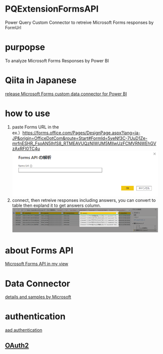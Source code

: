 # PQExtensionFormsAPI
Power Query Custom Connector to retreive Microsoft Forms responses by FormUrl

# purpopse
To analyze Microsoft Forms Responses by Power BI

# Qiita in Japanese  
[release Microsoft Forms custom data connector for Power BI](https://qiita.com/baku2san/items/423a272074422d6a43c4)

# how to use
1. paste Forms URL in the <FormsUrl><br>ex.）https://forms.office.com/Pages/DesignPage.aspx?lang=ja-JP&origin=OfficeDotCom&route=Start#FormId=5yeNf3C-7UuD1Ze-mrfnESHR_FsoAN5IhfS8_RTMEAVUQzNIWUM5MlIwUzFCMVRNWEhGVzAxRFI0TC4u<br>![Connecting](./Documents/Connecting.png)
1. connect, then retreive responses including answers, you can convert to table then expland it to get answers column.<br>![RetreiveSample](./Documents/RetreiveSample.png)

# about Forms API 
[Microsoft Forms API in my view](https://qiita.com/baku2san/items/47c8ad906e01d7e5d5b9)

# Data Connector 
[details and samples by Microsoft](https://github.com/microsoft/DataConnectors)

# authentication

[aad authentication](https://docs.microsoft.com/ja-jp/power-query/handlingauthentication#azure-active-directory-authentication) 

## [OAuth2](https://docs.microsoft.com/en-us/azure/active-directory/develop/v2-oauth2-auth-code-flow)


